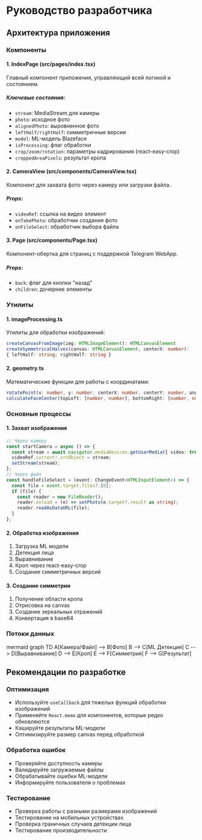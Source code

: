 # Руководство разработчика

## Архитектура приложения

### Компоненты

#### 1. IndexPage (src/pages/index.tsx)

Главный компонент приложения, управляющий всей логикой и состоянием.

##### Ключевые состояния:

- `stream`: MediaStream для камеры
- `photo`: исходное фото
- `alignedPhoto`: выровненное фото
- `leftHalf/rightHalf`: симметричные версии
- `model`: ML-модель Blazeface
- `isProcessing`: флаг обработки
- `crop/zoom/rotation`: параметры кадрирования (react-easy-crop)
- `croppedAreaPixels`: результат кропа

#### 2. CameraView (src/components/CameraView.tsx)

Компонент для захвата фото через камеру или загрузки файла.

##### Props:

- `videoRef`: ссылка на видео элемент
- `onTakePhoto`: обработчик создания фото
- `onFileSelect`: обработчик выбора файла

#### 3. Page (src/components/Page.tsx)

Компонент-обертка для страниц с поддержкой Telegram WebApp.

##### Props:

- `back`: флаг для кнопки "назад"
- `children`: дочерние элементы

### Утилиты

#### 1. imageProcessing.ts

Утилиты для обработки изображений:

```typescript
createCanvasFromImage(img: HTMLImageElement): HTMLCanvasElement
createSymmetricalHalves(canvas: HTMLCanvasElement, centerX: number):
{ leftHalf: string; rightHalf: string }
```

#### 2. geometry.ts

Математические функции для работы с координатами:

```typescript
rotatePoint(x: number, y: number, centerX: number, centerY: number, angle: number): [number, number]
calculateFaceCenter(topLeft: [number, number], bottomRight: [number, number]): number
```

### Основные процессы

#### 1. Захват изображения

```typescript
// Через камеру
const startCamera = async () => {
  const stream = await navigator.mediaDevices.getUserMedia({ video: true });
  videoRef.current!.srcObject = stream;
  setStream(stream);
};
// Через файл
const handleFileSelect = (event: ChangeEvent<HTMLInputElement>) => {
  const file = event.target.files?.[0];
  if (file) {
    const reader = new FileReader();
    reader.onload = (e) => setPhoto(e.target?.result as string);
    reader.readAsDataURL(file);
  }
};
```

#### 2. Обработка изображения

1. Загрузка ML модели
2. Детекция лица
3. Выравнивание
4. Кроп через react-easy-crop
5. Создание симметричных версий

#### 3. Создание симметрии

1. Получение области кропа
2. Отрисовка на canvas
3. Создание зеркальных отражений
4. Конвертация в base64

### Потоки данных

mermaid graph TD A[Камера/Файл] --> B[Фото] B --> C[ML Детекция] C -->
D[Выравнивание] D --> E[Кроп] E --> F[Симметрия] F --> G[Результат]

## Рекомендации по разработке

### Оптимизация

- Используйте `useCallback` для тяжелых функций обработки изображений
- Применяйте `React.memo` для компонентов, которые редко обновляются
- Кэшируйте результаты ML-модели
- Оптимизируйте размер canvas перед обработкой

### Обработка ошибок

- Проверяйте доступность камеры
- Валидируйте загружаемые файлы
- Обрабатывайте ошибки ML-модели
- Информируйте пользователя о проблемах

### Тестирование

- Проверка работы с разными размерами изображений
- Тестирование на мобильных устройствах
- Проверка граничных случаев детекции лица
- Тестирование производительности
